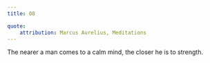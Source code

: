 ```yaml
---
title: 08

quote:
	attribution: Marcus Aurelius, Meditations
---
```


The nearer a man comes to a calm mind, the closer he is to strength.